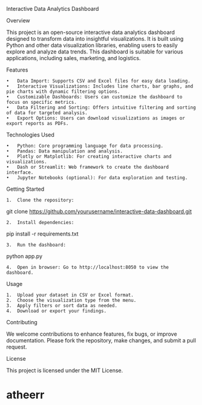 Interactive Data Analytics Dashboard

Overview

This project is an open-source interactive data analytics dashboard designed to transform data into insightful visualizations. It is built using Python and other data visualization libraries, enabling users to easily explore and analyze data trends. This dashboard is suitable for various applications, including sales, marketing, and logistics.

Features

	•	Data Import: Supports CSV and Excel files for easy data loading.
	•	Interactive Visualizations: Includes line charts, bar graphs, and pie charts with dynamic filtering options.
	•	Customizable Dashboards: Users can customize the dashboard to focus on specific metrics.
	•	Data Filtering and Sorting: Offers intuitive filtering and sorting of data for targeted analysis.
	•	Export Options: Users can download visualizations as images or export reports as PDFs.

Technologies Used

	•	Python: Core programming language for data processing.
	•	Pandas: Data manipulation and analysis.
	•	Plotly or Matplotlib: For creating interactive charts and visualizations.
	•	Dash or Streamlit: Web framework to create the dashboard interface.
	•	Jupyter Notebooks (optional): For data exploration and testing.

Getting Started

	1.	Clone the repository:

git clone https://github.com/yourusername/interactive-data-dashboard.git


	2.	Install dependencies:

pip install -r requirements.txt


	3.	Run the dashboard:

python app.py


	4.	Open in browser: Go to http://localhost:8050 to view the dashboard.

Usage

	1.	Upload your dataset in CSV or Excel format.
	2.	Choose the visualization type from the menu.
	3.	Apply filters or sort data as needed.
	4.	Download or export your findings.

Contributing

We welcome contributions to enhance features, fix bugs, or improve documentation. Please fork the repository, make changes, and submit a pull request.

License

This project is licensed under the MIT License.
# atheerr
